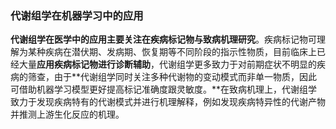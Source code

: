 ### 代谢组学在机器学习中的应用

**代谢组学在医学中的应用主要关注在疾病标记物与致病机理研究**。疾病标记物可理解为某种疾病在潜伏期、发病期、恢复期等不同阶段的指示性物质，目前临床上已经大量**应用疾病标记物进行诊断辅助**，代谢组学更多致力于对前期症状不明显的疾病的筛查，由于**代谢组学同时关注多种代谢物的变动模式而非单一物质，因此可借助机器学习模型更好提高标记准确度跟灵敏度。**在致病机理上，代谢组学致力于发现疾病特有的代谢模式并进行机理解释，例如发现疾病特异性的代谢产物并推测上游生化反应的机理。